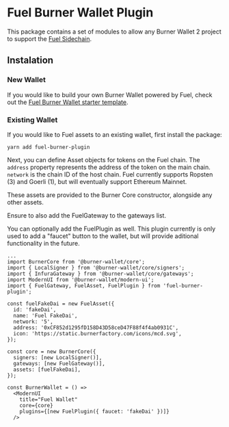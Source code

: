 # Fuel Burner Wallet Plugin

This package contains a set of modules to allow any Burner Wallet 2 project to support the
[Fuel Sidechain](https://fuel.sh/).

## Instalation

### New Wallet

If you would like to build your own Burner Wallet powered by Fuel, check out the
[Fuel Burner Wallet starter template](https://github.com/FuelLabs/fuel-burner-wallet).

### Existing Wallet

If you would like to Fuel assets to an existing wallet, first install the package: 

```
yarn add fuel-burner-plugin
```

Next, you can define Asset objects for tokens on the Fuel chain. The `address` property represents
the address of the token on the main chain. `network` is the chain ID of the host chain. Fuel
currently supports Ropsten (3) and Goerli (1), but will eventually support Ethereum Mainnet.

These assets are provided to the Burner Core constructor, alongside any other assets.

Ensure to also add the FuelGateway to the gateways list.

You can optionally add the FuelPlugin as well. This plugin currently is only used to add a "faucet"
button to the wallet, but will provide aditional functionality in the future.

```JSX
...
import BurnerCore from '@burner-wallet/core';
import { LocalSigner } from '@burner-wallet/core/signers';
import { InfuraGateway } from '@burner-wallet/core/gateways';
import ModernUI from '@burner-wallet/modern-ui';
import { FuelGateway, FuelAsset, FuelPlugin } from 'fuel-burner-plugin';

const fuelFakeDai = new FuelAsset({
  id: 'fakeDai', 
  name: 'Fuel FakeDai', 
  network: '5', 
  address: '0xCF852d1295fD158D43D58ceD47F88f4f4ab0931C', 
  icon: 'https://static.burnerfactory.com/icons/mcd.svg', 
});

const core = new BurnerCore({
  signers: [new LocalSigner()],
  gateways: [new FuelGateway()],
  assets: [fuelFakeDai],
});

const BurnerWallet = () =>
  <ModernUI
    title="Fuel Wallet"
    core={core}
    plugins={[new FuelPlugin({ faucet: 'fakeDai' })]}
  />

```
